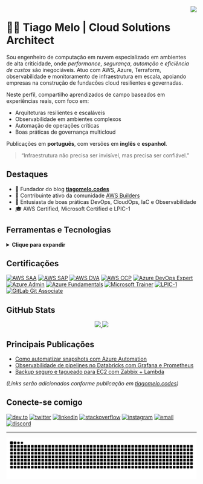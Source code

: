 <img align="right" height="240" src="https://user-images.githubusercontent.com/75096588/153781354-062c209b-55cf-4bbd-95ee-dc96a406736f.png"/>

# 👨‍💻 Tiago Melo | Cloud Solutions Architect

Sou engenheiro de computação em nuvem especializado em ambientes de alta criticidade, onde *performance*, *segurança*, *automção* e *eficiência de custos* são inegociáveis. Atuo com AWS, Azure, Terraform, observabilidade e monitoramento de infraestrutura em escala, apoiando empresas na construção de fundacões cloud resilientes e governadas.

Neste perfil, compartilho aprendizados de campo baseados em experiências reais, com foco em:

- Arquiteturas resilientes e escaláveis
- Observabilidade em ambientes complexos
- Automação de operações críticas
- Boas práticas de governança multicloud

Publicações em **português**, com versões em **inglês** e **espanhol**.

> “Infraestrutura não precisa ser invisível, mas precisa ser confiável.”

## Destaques

- 🚀 Fundador do blog [**tiagomelo.codes**](https://tiagomelo.codes)
- 📣 Contribuinte ativo da comunidade [AWS Builders](https://aws.amazon.com/developer/community/community-builders/)
- 🧠 Entusiasta de boas práticas DevOps, CloudOps, IaC e Observabilidade
- 🎓 AWS Certified, Microsoft Certified e LPIC-1

## Ferramentas e Tecnologias

<details>
  <summary><b>Clique para expandir</b></summary>
  <br/>
  <div align="left">
    <img src="https://www.svgrepo.com/show/376356/aws.svg" height="30" width="42" alt="AWS" />
    <img src="https://www.svgrepo.com/show/353464/azure.svg" height="30" width="42" alt="Azure" />
    <img src="https://cdn.jsdelivr.net/gh/devicons/devicon/icons/linux/linux-original.svg" height="30" width="42" alt="Linux" />
    <img src="https://cdn.jsdelivr.net/gh/devicons/devicon/icons/bash/bash-original.svg" height="30" width="42" alt="Bash" />
    <img src="https://cdn.jsdelivr.net/gh/devicons/devicon/icons/docker/docker-original-wordmark.svg" height="30" width="42" alt="Docker" />
    <img src="https://www.svgrepo.com/show/353983/kubernetes.svg" height="30" width="42" alt="Kubernetes" />
    <img src="https://www.svgrepo.com/show/354447/terraform-icon.svg" height="30" width="42" alt="Terraform" />
  </div>
  <br/>
  <div align="left">
    <img src="https://cdn.jsdelivr.net/gh/devicons/devicon/icons/git/git-plain-wordmark.svg" height="30" width="42" alt="Git" />
    <img src="https://cdn.jsdelivr.net/gh/devicons/devicon/icons/python/python-original.svg" height="30" width="42" alt="Python" />
    <img src="https://cdn.jsdelivr.net/gh/devicons/devicon/icons/go/go-original.svg" height="30" width="42" alt="Go" />
    <img src="https://cdn.jsdelivr.net/gh/devicons/devicon/icons/javascript/javascript-original.svg" height="30" width="42" alt="JavaScript" />
    <img src="https://cdn.jsdelivr.net/gh/devicons/devicon/icons/react/react-original.svg" height="30" width="42" alt="React" />
  </div>
</details>

## Certificações

<div align="left">
  <a href='https://www.credly.com/badges/4d5f7f78-f32e-437e-aa2c-a94bc69d6913'><img height="90" src="https://images.credly.com/size/600x600/images/f0d3fbb9-bfa7-4017-9989-7bde8eaf42b1/image.png" alt="AWS SAA"/></a>
  <a href='https://www.credly.com/badges/9bd5fab0-2c3a-4b41-b533-3fdb3143d63f'><img height="90" src="https://images.credly.com/size/3100x3100/images/0e284c3f-5164-4b21-8660-0d84737941bc/image.png" alt="AWS SAP"/></a>
  <a href='https://www.credly.com/badges/baf3a05b-6456-43ac-8907-eb0a38535e48'><img height="90" src="https://images.credly.com/size/3100x3100/images/b9feab85-1a43-4f6c-99a5-631b88d5461b/image.png" alt="AWS DVA"/></a>
  <a href='https://www.credly.com/badges/7c65e43e-82a0-4ad6-b4a3-a89e1c781579'><img height="90" src="https://images.credly.com/size/3100x3100/images/00634f82-b07f-4bbd-a6bb-53de397fc3a6/image.png" alt="AWS CCP"/></a>
  <a href='https://www.credly.com/badges/55f111002-9516-4a2a-8a50-996d5a80fbfe'><img height="90" src="https://images.credly.com/size/3100x3100/images/c3ab66f8-5d59-4afa-a6c2-0ba30a1989ca/CERT-Expert-DevOps-Engineer-600x600.png" alt="Azure DevOps Expert"/></a>
  <a href='https://www.credly.com/badges/f4bacd10-5b24-4bd1-a4a8-896096fb4175'><img height="90" src="https://images.credly.com/size/3100x3100/images/336eebfc-0ac3-4553-9a67-b402f491f185/azure-administrator-associate-600x600.png" alt="Azure Admin"/></a>
  <a href='https://www.credly.com/badges/112561009-f389-4ee6-b0d9-c1fa98ef7935'><img height="90" src="https://images.credly.com/size/3100x3100/images/be8fcaeb-c769-4858-b567-ffaaa73ce8cf/image.png" alt="Azure Fundamentals"/></a>
  <a href='https://www.credly.com/badges/0b9d5fe1-4c81-4fa0-9ed2-a24a207beaac'><img height="90" src="https://images.credly.com/size/600x600/images/bb4156e4-c2e1-4399-b03c-af6feb7a6cc4/image.png" alt="Microsoft Trainer"/></a>
  <a href='https://cs.lpi.org/caf/Xamman/certification/verify/LPI000254750/meanpuk6hf'><img height="90" src="https://linuxsemfronteiras.com.br/wp-content/uploads/2017/07/LPIC-1-Large.png" alt="LPIC-1"/></a>
  <a href='https://www.credly.com/badges/6530558c-c280-4c52-bd33-c7c2e1be910e'><img height="90" src="https://images.credly.com/size/3100x3100/images/9bc216e6-406e-491f-903f-2f7ca60facc6/image.png" alt="GitLab Git Associate"/></a>
</div>

## GitHub Stats

<div align="center">
  <a href="https://tiagomelo.codes">
    <img height="170em" src="https://github-readme-stats.vercel.app/api?username=tiago-melo&theme=onedark&hide_border=false&include_all_commits=true&count_private=true"/>
    <img height="170em" src="https://github-readme-streak-stats.herokuapp.com/?user=tiago-melo&theme=onedark&hide_border=false"/>
  </a>
</div>


## Principais Publicações

- [ Como automatizar snapshots com Azure Automation]()
- [ Observabilidade de pipelines no Databricks com Grafana e Prometheus]()
- [ Backup seguro e tagueado para EC2 com Zabbix + Lambda]()

*(Links serão adicionados conforme publicação em [tiagomelo.codes](https://tiagomelo.codes))*

## Conecte-se comigo

<p align="left">
  <a href="https://dev.to/tiagomelo"><img src="https://cdn.jsdelivr.net/npm/simple-icons@3.0.1/icons/dev-dot-to.svg" height="30" width="40" alt="dev.to" /></a>
  <a href="https://twitter.com/tiagomelocodes"><img src="https://raw.githubusercontent.com/rahuldkjain/github-profile-readme-generator/master/src/images/icons/Social/twitter.svg" height="30" width="40" alt="twitter" /></a>
  <a href="https://linkedin.com/in/tiagomelocodes"><img src="https://raw.githubusercontent.com/rahuldkjain/github-profile-readme-generator/master/src/images/icons/Social/linked-in-alt.svg" height="30" width="40" alt="linkedin" /></a>
  <a href="https://stackoverflow.com/users/18375134"><img src="https://raw.githubusercontent.com/rahuldkjain/github-profile-readme-generator/master/src/images/icons/Social/stack-overflow.svg" height="30" width="40" alt="stackoverflow" /></a>
  <a href="https://instagram.com/tiagomelo.codes"><img src="https://raw.githubusercontent.com/rahuldkjain/github-profile-readme-generator/master/src/images/icons/Social/instagram.svg" height="30" width="40" alt="instagram" /></a>
  <a href="mailto:contact@tiagomelo.codes"><img src="https://raw.githubusercontent.com/maurodesouza/profile-readme-generator/master/src/assets/icons/social/gmail/default.svg" height="30" width="40" alt="email" /></a>
  <a href="https://discordapp.com/users/tiagomelo.codes#8920"><img src="https://raw.githubusercontent.com/maurodesouza/profile-readme-generator/master/src/assets/icons/social/discord/default.svg" height="30" width="40" alt="discord" /></a>
</p>

---

![Snake animation](https://github.com/tiago-melo/tiago-melo/blob/output/github-contribution-grid-snake.svg)
